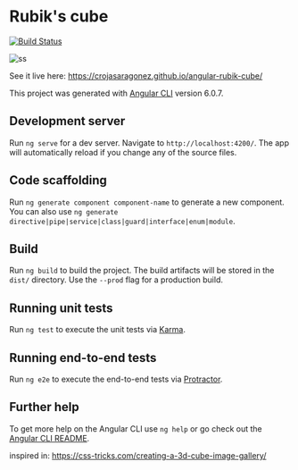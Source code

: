 # Rubik's cube
[![Build Status](https://travis-ci.org/crojasaragonez/angular-rubik-cube.svg?branch=master)](https://travis-ci.org/crojasaragonez/angular-rubik-cube)

![ss](https://user-images.githubusercontent.com/4663192/44442758-37cfb400-a591-11e8-996d-60a76c1953e0.png)

See it live here: https://crojasaragonez.github.io/angular-rubik-cube/

This project was generated with [Angular CLI](https://github.com/angular/angular-cli) version 6.0.7.

## Development server

Run `ng serve` for a dev server. Navigate to `http://localhost:4200/`. The app will automatically reload if you change any of the source files.

## Code scaffolding

Run `ng generate component component-name` to generate a new component. You can also use `ng generate directive|pipe|service|class|guard|interface|enum|module`.

## Build

Run `ng build` to build the project. The build artifacts will be stored in the `dist/` directory. Use the `--prod` flag for a production build.

## Running unit tests

Run `ng test` to execute the unit tests via [Karma](https://karma-runner.github.io).

## Running end-to-end tests

Run `ng e2e` to execute the end-to-end tests via [Protractor](http://www.protractortest.org/).

## Further help

To get more help on the Angular CLI use `ng help` or go check out the [Angular CLI README](https://github.com/angular/angular-cli/blob/master/README.md).

inspired in: https://css-tricks.com/creating-a-3d-cube-image-gallery/
